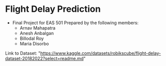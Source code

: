 # Flight Delay Prediction
 - Final Project for EAS 501 Prepared by the following members:
   - Arnav Mahapatra
   - Anesh Anbalgan
   - Billodal Roy
   - Maria Disorbo

Link to Dataset: "https://www.kaggle.com/datasets/robikscube/flight-delay-dataset-20182022?select=readme.md"